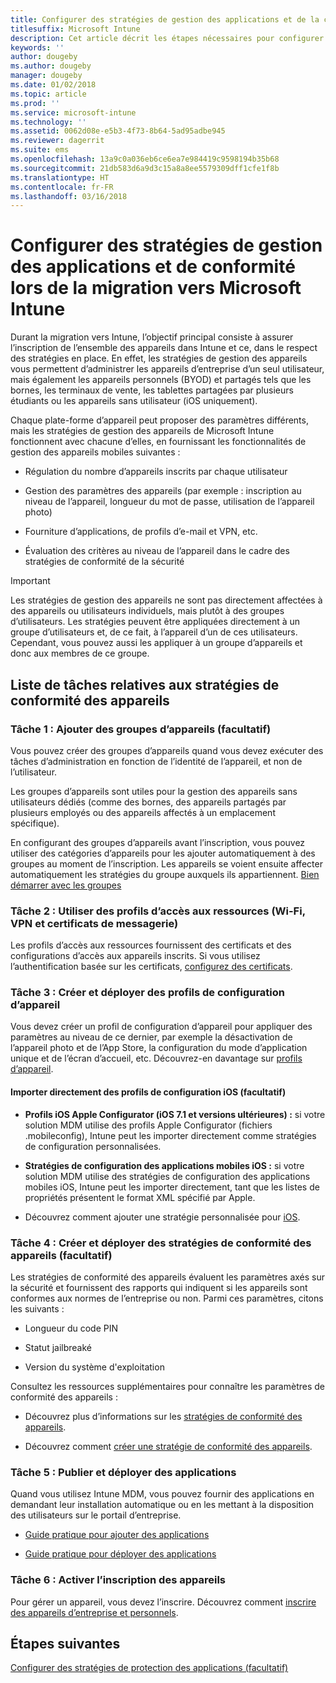 ```yaml
---
title: Configurer des stratégies de gestion des applications et de la conformité des appareils lors d’une migration Intune
titlesuffix: Microsoft Intune
description: Cet article décrit les étapes nécessaires pour configurer des stratégies de gestion des applications et de conformité des appareils durant une migration Microsoft Intune.
keywords: ''
author: dougeby
ms.author: dougeby
manager: dougeby
ms.date: 01/02/2018
ms.topic: article
ms.prod: ''
ms.service: microsoft-intune
ms.technology: ''
ms.assetid: 0062d08e-e5b3-4f73-8b64-5ad95adbe945
ms.reviewer: dagerrit
ms.suite: ems
ms.openlocfilehash: 13a9c0a036eb6ce6ea7e984419c9598194b35b68
ms.sourcegitcommit: 21db583d6a9d3c15a8a8ee5579309dff1cfe1f8b
ms.translationtype: HT
ms.contentlocale: fr-FR
ms.lasthandoff: 03/16/2018
---
```

# <a name="configure-device-compliance-and-app-management-policies-when-migrating-to-microsoft-intune"></a>Configurer des stratégies de gestion des applications et de conformité lors de la migration vers Microsoft Intune

Durant la migration vers Intune, l’objectif principal consiste à assurer l’inscription de l’ensemble des appareils dans Intune et ce, dans le respect des stratégies en place. En effet, les stratégies de gestion des appareils vous permettent d’administrer les appareils d’entreprise d’un seul utilisateur, mais également les appareils personnels (BYOD) et partagés tels que les bornes, les terminaux de vente, les tablettes partagées par plusieurs étudiants ou les appareils sans utilisateur (iOS uniquement).

Chaque plate-forme d’appareil peut proposer des paramètres différents, mais les stratégies de gestion des appareils de Microsoft Intune fonctionnent avec chacune d’elles, en fournissant les fonctionnalités de gestion des appareils mobiles suivantes :

-   Régulation du nombre d’appareils inscrits par chaque utilisateur

-   Gestion des paramètres des appareils (par exemple : inscription au niveau de l’appareil, longueur du mot de passe, utilisation de l’appareil photo)

-   Fourniture d’applications, de profils d’e-mail et VPN, etc.

-   Évaluation des critères au niveau de l’appareil dans le cadre des stratégies de conformité de la sécurité

> [!IMPORTANT]
> Les stratégies de gestion des appareils ne sont pas directement affectées à des appareils ou utilisateurs individuels, mais plutôt à des groupes d’utilisateurs. Les stratégies peuvent être appliquées directement à un groupe d’utilisateurs et, de ce fait, à l’appareil d’un de ces utilisateurs. Cependant, vous pouvez aussi les appliquer à un groupe d’appareils et donc aux membres de ce groupe.

## <a name="task-list-for-device-compliance-policies"></a>Liste de tâches relatives aux stratégies de conformité des appareils

### <a name="task-1-add-device-groups-optional"></a>Tâche 1 : Ajouter des groupes d’appareils (facultatif)

Vous pouvez créer des groupes d’appareils quand vous devez exécuter des tâches d’administration en fonction de l’identité de l’appareil, et non de l’utilisateur.

Les groupes d’appareils sont utiles pour la gestion des appareils sans utilisateurs dédiés (comme des bornes, des appareils partagés par plusieurs employés ou des appareils affectés à un emplacement spécifique).

En configurant des groupes d’appareils avant l’inscription, vous pouvez utiliser des catégories d’appareils pour les ajouter automatiquement à des groupes au moment de l’inscription. Les appareils se voient ensuite affecter automatiquement les stratégies du groupe auxquels ils appartiennent. [Bien démarrer avec les groupes](groups-get-started.md)

### <a name="task-2-use-resource-access-profiles-wi-fi-vpn-and-email-certificates"></a>Tâche 2 : Utiliser des profils d’accès aux ressources (Wi-Fi, VPN et certificats de messagerie)

Les profils d’accès aux ressources fournissent des certificats et des configurations d’accès aux appareils inscrits. Si vous utilisez l’authentification basée sur les certificats, [configurez des certificats](certificates-configure.md).

### <a name="task-3-create-and-deploy-device-configuration-profiles"></a>Tâche 3 : Créer et déployer des profils de configuration d’appareil

Vous devez créer un profil de configuration d’appareil pour appliquer des paramètres au niveau de ce dernier, par exemple la désactivation de l’appareil photo et de l’App Store, la configuration du mode d’application unique et de l’écran d’accueil, etc. Découvrez-en davantage sur [profils d’appareil](device-profiles.md).

####  <a name="directly-import-ios-configuration-profiles-optional"></a>Importer directement des profils de configuration iOS (facultatif)

-   **Profils iOS Apple Configurator (iOS 7.1 et versions ultérieures) :** si votre solution MDM utilise des profils Apple Configurator (fichiers .mobileconfig), Intune peut les importer directement comme stratégies de configuration personnalisées.

-   **Stratégies de configuration des applications mobiles iOS :** si votre solution MDM utilise des stratégies de configuration des applications mobiles iOS, Intune peut les importer directement, tant que les listes de propriétés présentent le format XML spécifié par Apple.

- Découvrez comment ajouter une stratégie personnalisée pour [iOS](custom-settings-ios.md).

### <a name="task-4-create-and-deploy-device-compliance-policies-optional"></a>Tâche 4 : Créer et déployer des stratégies de conformité des appareils (facultatif)

Les stratégies de conformité des appareils évaluent les paramètres axés sur la sécurité et fournissent des rapports qui indiquent si les appareils sont conformes aux normes de l’entreprise ou non. Parmi ces paramètres, citons les suivants :

-   Longueur du code PIN

-   Statut jailbreaké

-   Version du système d'exploitation

Consultez les ressources supplémentaires pour connaître les paramètres de conformité des appareils :

-   Découvrez plus d’informations sur les [stratégies de conformité des appareils](device-compliance.md).

-   Découvrez comment [créer une stratégie de conformité des appareils](device-compliance-get-started.md).

### <a name="task-5-publish-and-deploy-apps"></a>Tâche 5 : Publier et déployer des applications

Quand vous utilisez Intune MDM, vous pouvez fournir des applications en demandant leur installation automatique ou en les mettant à la disposition des utilisateurs sur le portail d’entreprise.

-   [Guide pratique pour ajouter des applications](apps-add.md)

-   [Guide pratique pour déployer des applications](apps-deploy.md)

### <a name="task-6-enable-device-enrollment"></a>Tâche 6 : Activer l’inscription des appareils

Pour gérer un appareil, vous devez l’inscrire. Découvrez comment [inscrire des appareils d’entreprise et personnels](device-enrollment.md).

## <a name="next-steps"></a>Étapes suivantes

[Configurer des stratégies de protection des applications (facultatif)](migration-guide-app-protection-policies.md)
